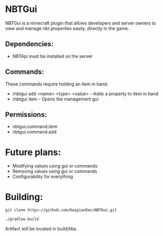 # NBTGui

NBTGui is a minecraft plugin that allows developers
and server owners to view and manage nbt properties easily,
directly in the game.

## Dependencies:

- NBTApi must be installed on the server

## Commands:

These commands require holding an item in hand:

- /nbtgui add <name\> <type\> <value\> - Adds a property to item in hand
- /nbtgui item - Opens the management gui

## Permissions:

- nbtgui.command.item
- nbtgui.command.add

# Future plans:

- Modifying values using gui or commands
- Removing values using gui or commands
- Configurability for everything

# Building:

```sh
git clone https://github.com/KaspianDev/NBTGui.git
```

```sh
./gradlew build
```

Artifact will be located in build/libs.
